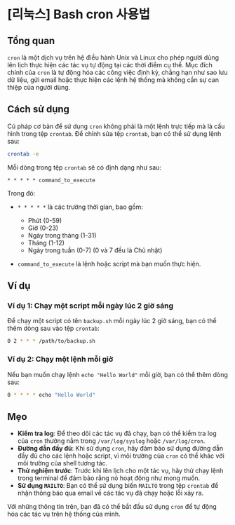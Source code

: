 # [리눅스] Bash cron 사용법

## Tổng quan
`cron` là một dịch vụ trên hệ điều hành Unix và Linux cho phép người dùng lên lịch thực hiện các tác vụ tự động tại các thời điểm cụ thể. Mục đích chính của `cron` là tự động hóa các công việc định kỳ, chẳng hạn như sao lưu dữ liệu, gửi email hoặc thực hiện các lệnh hệ thống mà không cần sự can thiệp của người dùng.

## Cách sử dụng
Cú pháp cơ bản để sử dụng `cron` không phải là một lệnh trực tiếp mà là cấu hình trong tệp `crontab`. Để chỉnh sửa tệp `crontab`, bạn có thể sử dụng lệnh sau:

```bash
crontab -e
```

Mỗi dòng trong tệp `crontab` sẽ có định dạng như sau:

```
* * * * * command_to_execute
```

Trong đó:

- `* * * * *` là các trường thời gian, bao gồm:
  - Phút (0-59)
  - Giờ (0-23)
  - Ngày trong tháng (1-31)
  - Tháng (1-12)
  - Ngày trong tuần (0-7) (0 và 7 đều là Chủ nhật)

- `command_to_execute` là lệnh hoặc script mà bạn muốn thực hiện.

## Ví dụ
### Ví dụ 1: Chạy một script mỗi ngày lúc 2 giờ sáng
Để chạy một script có tên `backup.sh` mỗi ngày lúc 2 giờ sáng, bạn có thể thêm dòng sau vào tệp `crontab`:

```bash
0 2 * * * /path/to/backup.sh
```

### Ví dụ 2: Chạy một lệnh mỗi giờ
Nếu bạn muốn chạy lệnh `echo "Hello World"` mỗi giờ, bạn có thể thêm dòng sau:

```bash
0 * * * * echo "Hello World"
```

## Mẹo
- **Kiểm tra log**: Để theo dõi các tác vụ đã chạy, bạn có thể kiểm tra log của `cron` thường nằm trong `/var/log/syslog` hoặc `/var/log/cron`.
- **Đường dẫn đầy đủ**: Khi sử dụng `cron`, hãy đảm bảo sử dụng đường dẫn đầy đủ cho các lệnh hoặc script, vì môi trường của `cron` có thể khác với môi trường của shell tương tác.
- **Thử nghiệm trước**: Trước khi lên lịch cho một tác vụ, hãy thử chạy lệnh trong terminal để đảm bảo rằng nó hoạt động như mong muốn.
- **Sử dụng `MAILTO`**: Bạn có thể sử dụng biến `MAILTO` trong tệp `crontab` để nhận thông báo qua email về các tác vụ đã chạy hoặc lỗi xảy ra.

Với những thông tin trên, bạn đã có thể bắt đầu sử dụng `cron` để tự động hóa các tác vụ trên hệ thống của mình.